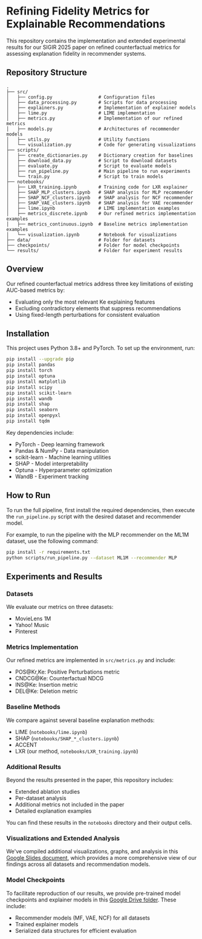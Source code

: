 # Refining Fidelity Metrics for Explainable Recommendations

This repository contains the implementation and extended experimental results for our SIGIR 2025 paper on refined counterfactual metrics for assessing explanation fidelity in recommender systems.

## Repository Structure

```
.
├── src/
│   ├── config.py                 # Configuration files
│   ├── data_processing.py        # Scripts for data processing
│   ├── explainers.py             # Implementation of explainer models
│   ├── lime.py                   # LIME implementation
│   ├── metrics.py                # Implementation of our refined metrics
│   ├── models.py                 # Architectures of recommender models
│   ├── utils.py                  # Utility functions
│   └── visualization.py          # Code for generating visualizations
├── scripts/
│   ├── create_dictionaries.py    # Dictionary creation for baselines
│   ├── download_data.py          # Script to download datasets
│   ├── evaluate.py               # Script to evaluate models
│   ├── run_pipeline.py           # Main pipeline to run experiments
│   └── train.py                  # Script to train models
├── notebooks/
│   ├── LXR_training.ipynb        # Training code for LXR explainer
│   ├── SHAP_MLP_clusters.ipynb   # SHAP analysis for MLP recommender
│   ├── SHAP_NCF_clusters.ipynb   # SHAP analysis for NCF recommender
│   ├── SHAP_VAE_clusters.ipynb   # SHAP analysis for VAE recommender
│   ├── lime.ipynb                # LIME implementation examples
│   ├── metrics_discrete.ipynb    # Our refined metrics implementation examples
│   ├── metrics_continuous.ipynb  # Baseline metrics implementation examples
│   └── visualization.ipynb       # Notebook for visualizations
├── data/                         # Folder for datasets
├── checkpoints/                  # Folder for model checkpoints
└── results/                      # Folder for experiment results
```

## Overview

Our refined counterfactual metrics address three key limitations of existing AUC-based metrics by:
- Evaluating only the most relevant Ke explaining features
- Excluding contradictory elements that suppress recommendations
- Using fixed-length perturbations for consistent evaluation

## Installation

This project uses Python 3.8+ and PyTorch. To set up the environment, run:

```bash
pip install --upgrade pip
pip install pandas
pip install torch
pip install optuna
pip install matplotlib
pip install scipy
pip install scikit-learn
pip install wandb
pip install shap
pip install seaborn
pip install openpyxl
pip install tqdm
```

Key dependencies include:
- PyTorch - Deep learning framework
- Pandas & NumPy - Data manipulation
- scikit-learn - Machine learning utilities
- SHAP - Model interpretability
- Optuna - Hyperparameter optimization
- WandB - Experiment tracking

## How to Run

To run the full pipeline, first install the required dependencies, then execute the `run_pipeline.py` script with the desired dataset and recommender model.

For example, to run the pipeline with the MLP recommender on the ML1M dataset, use the following command:

```bash
pip install -r requirements.txt
python scripts/run_pipeline.py --dataset ML1M --recommender MLP
```

## Experiments and Results

### Datasets
We evaluate our metrics on three datasets:
- MovieLens 1M
- Yahoo! Music
- Pinterest

### Metrics Implementation
Our refined metrics are implemented in `src/metrics.py` and include:
- POS@Kr,Ke: Positive Perturbations metric
- CNDCG@Ke: Counterfactual NDCG
- INS@Ke: Insertion metric
- DEL@Ke: Deletion metric

### Baseline Methods
We compare against several baseline explanation methods:
- LIME (`notebooks/lime.ipynb`)
- SHAP (`notebooks/SHAP_*_clusters.ipynb`)
- ACCENT
- LXR (our method, `notebooks/LXR_training.ipynb`)

### Additional Results
Beyond the results presented in the paper, this repository includes:
- Extended ablation studies
- Per-dataset analysis
- Additional metrics not included in the paper
- Detailed explanation examples

You can find these results in the `notebooks` directory and their output cells.

### Visualizations and Extended Analysis
We've compiled additional visualizations, graphs, and analysis in this [Google Slides document](https://docs.google.com/presentation/d/1gz8pIA8P-lRpmXvMsfHNwkxcZ7aNNFZsAiIKgqf7960/edit#slide=id.p1), which provides a more comprehensive view of our findings across all datasets and recommendation models.

### Model Checkpoints
To facilitate reproduction of our results, we provide pre-trained model checkpoints and explainer models in this [Google Drive folder](https://drive.google.com/drive/folders/15YlS9QbVXvXrnFUe1OWGCpBwHZhG9fTz?usp=drive_link). These include:
- Recommender models (MF, VAE, NCF) for all datasets
- Trained explainer models
- Serialized data structures for efficient evaluation
